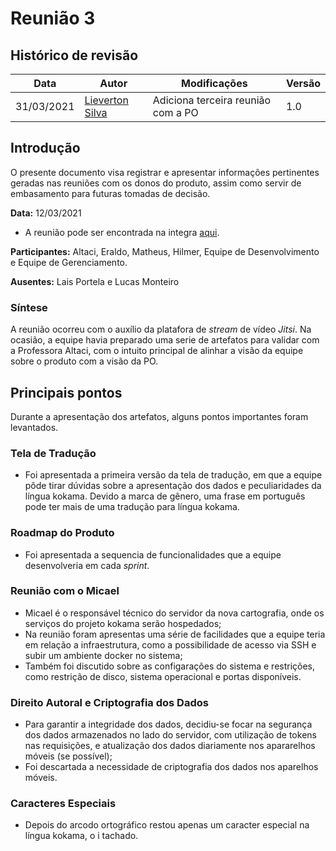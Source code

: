 # Reunião 3

## Histórico de revisão

| Data       | Autor                                           | Modificações                                   | Versão |
| ---------- | ----------------------------------------------- | ---------------------------------------------- | ------ |
| 31/03/2021 | [Lieverton Silva](https://github.com/lievertom) | Adiciona terceira reunião com a PO | 1.0    |

## Introdução

O presente documento visa registrar e apresentar informações pertinentes geradas nas reuniões com os donos do produto, assim como servir de embasamento para futuras tomadas de decisão.

**Data:** 12/03/2021

- A reunião pode ser encontrada na integra [aqui][reuniao].

**Participantes:** Altaci, Eraldo, Matheus, Hilmer, Equipe de Desenvolvimento e Equipe de Gerenciamento.

**Ausentes:** Lais Portela e Lucas Monteiro

### Síntese

A reunião ocorreu com o auxílio da platafora de _stream_ de vídeo _Jitsi_. Na ocasião, a equipe havia preparado uma serie de artefatos para validar com a Professora Altaci, com o intuito principal de alinhar a visão da equipe sobre o produto com a visão da PO.

## Principais pontos

Durante a apresentação dos artefatos, alguns pontos importantes foram levantados.

### Tela de Tradução

- Foi apresentada a primeira versão da tela de tradução, em que a equipe pôde tirar dúvidas sobre a apresentação dos dados e peculiaridades da língua kokama. Devido a marca de gênero, uma frase em português pode ter mais de uma tradução para língua kokama.

### Roadmap do Produto

- Foi apresentada a sequencia de funcionalidades que a equipe desenvolveria em cada _sprint_.

### Reunião com o Micael

- Micael é o responsável técnico do servidor da nova cartografia, onde os serviços do projeto kokama serão hospedados;
- Na reunião foram apresentas uma série de facilidades que a equipe teria em relação a infraestrutura, como a possibilidade de acesso via SSH e subir um ambiente docker no sistema;
- Também foi discutido sobre as configarações do sistema e restrições, como restrição de disco, sistema operacional e portas disponíveis.

### Direito Autoral e Criptografia dos Dados

- Para garantir a integridade dos dados, decidiu-se focar na segurança dos dados armazenados no lado do servidor, com utilização de tokens nas requisições, e atualização dos dados diariamente nos apararelhos móveis (se possível);
- Foi descartada a necessidade de criptografia dos dados nos aparelhos móveis.

### Caracteres Especiais

- Depois do arcodo ortográfico restou apenas um caracter especial na língua kokama, o i tachado.

[reuniao]: https://drive.google.com/file/d/1Od3guYG1UGCtsY5i0iF_clErnPAikoaA/view?usp=sharing
